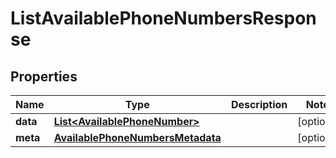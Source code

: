 

# ListAvailablePhoneNumbersResponse


## Properties

| Name | Type | Description | Notes |
|------------ | ------------- | ------------- | -------------|
|**data** | [**List&lt;AvailablePhoneNumber&gt;**](AvailablePhoneNumber.md) |  |  [optional] |
|**meta** | [**AvailablePhoneNumbersMetadata**](AvailablePhoneNumbersMetadata.md) |  |  [optional] |



